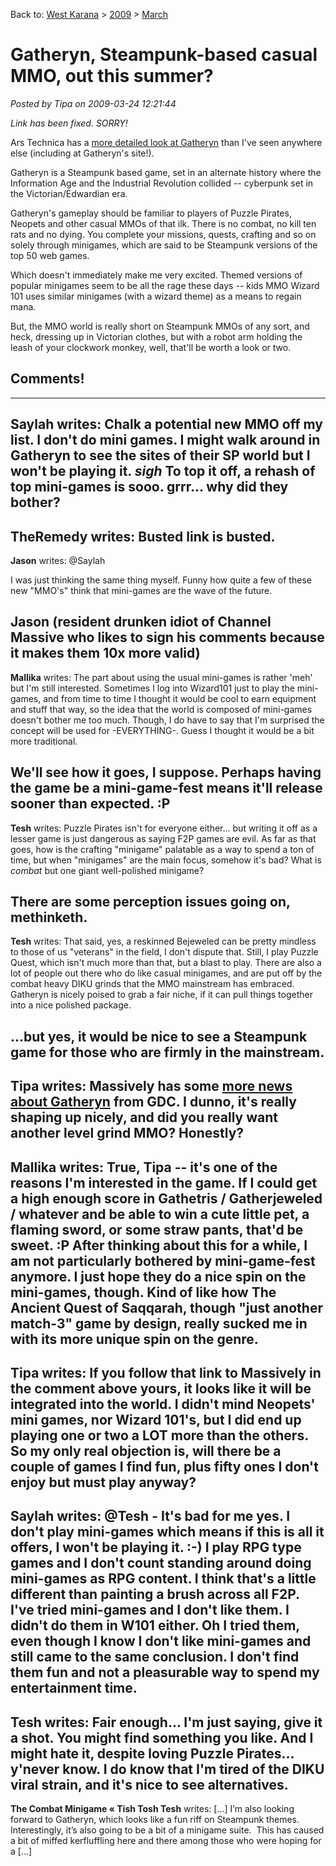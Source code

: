 Back to: [West Karana](/posts/westkarana.md) > [2009](/posts/2009/westkarana.md) > [March](./westkarana.md)
# Gatheryn, Steampunk-based casual MMO, out this summer?

*Posted by Tipa on 2009-03-24 12:21:44*

*Link has been fixed. SORRY!*

Ars Technica has a [more detailed look at Gatheryn](http://arstechnica.com/gaming/news/2009/03/gatheryn-a-steampunk-mmo-with-lots-of-potential.ars) than I've seen anywhere else (including at Gatheryn's site!). 

Gatheryn is a Steampunk based game, set in an alternate history where the Information Age and the Industrial Revolution collided -- cyberpunk set in the Victorian/Edwardian era.

Gatheryn's gameplay should be familiar to players of Puzzle Pirates, Neopets and other casual MMOs of that ilk. There is no combat, no kill ten rats and no dying. You complete your missions, quests, crafting and so on solely through minigames, which are said to be Steampunk versions of the top 50 web games.

Which doesn't immediately make me very excited. Themed versions of popular minigames seem to be all the rage these days -- kids MMO Wizard 101 uses similar minigames (with a wizard theme) as a means to regain mana.

But, the MMO world is really short on Steampunk MMOs of any sort, and heck, dressing up in Victorian clothes, but with a robot arm holding the leash of your clockwork monkey, well, that'll be worth a look or two.

## Comments!
---
**Saylah** writes: Chalk a potential new MMO off my list. I don't do mini games. I might walk around in Gatheryn to see the sites of their SP world but I won't be playing it. *sigh* To top it off, a rehash of top mini-games is sooo. grrr... why did they bother?
---
**TheRemedy** writes: Busted link is busted.
---
**Jason** writes: @Saylah

I was just thinking the same thing myself. Funny how quite a few of these new "MMO's" think that mini-games are the wave of the future.

Jason (resident drunken idiot of Channel Massive who likes to sign his comments because it makes them 10x more valid)
---
**Mallika** writes: The part about using the usual mini-games is rather 'meh' but I'm still interested. Sometimes I log into Wizard101 just to play the mini-games, and from time to time I thought it would be cool to earn equipment and stuff that way, so the idea that the world is composed of mini-games doesn't bother me too much. Though, I do have to say that I'm surprised the concept will be used for -EVERYTHING-. Guess I thought it would be a bit more traditional. 

We'll see how it goes, I suppose. Perhaps having the game be a mini-game-fest means it'll release sooner than expected. :P
---
**Tesh** writes: Puzzle Pirates isn't for everyone either... but writing it off as a lesser game is just dangerous as saying F2P games are evil. As far as that goes, how is the crafting "minigame" palatable as a way to spend a ton of time, but when "minigames" are the main focus, somehow it's bad? What is *combat* but one giant well-polished minigame?

There are some perception issues going on, methinketh.
---
**Tesh** writes: That said, yes, a reskinned Bejeweled can be pretty mindless to those of us "veterans" in the field, I don't dispute that. Still, I play Puzzle Quest, which isn't much more than that, but a blast to play. There are also a lot of people out there who do like casual minigames, and are put off by the combat heavy DIKU grinds that the MMO mainstream has embraced. Gatheryn is nicely poised to grab a fair niche, if it can pull things together into a nice polished package.

...but yes, it would be nice to see a Steampunk game for those who are firmly in the mainstream.
---
**Tipa** writes: Massively has some [more news about Gatheryn](http://www.massively.com/2009/03/25/gdc09-gather-round-for-gatheryn/) from GDC. I dunno, it's really shaping up nicely, and did you really want another level grind MMO? Honestly?
---
**Mallika** writes: True, Tipa -- it's one of the reasons I'm interested in the game. If I could get a high enough score in Gathetris / Gatherjeweled / whatever and be able to win a cute little pet, a flaming sword, or some straw pants, that'd be sweet. :P After thinking about this for a while, I am not particularly bothered by mini-game-fest anymore. I just hope they do a nice spin on the mini-games, though. Kind of like how The Ancient Quest of Saqqarah, though "just another match-3" game by design, really sucked me in with its more unique spin on the genre.
---
**Tipa** writes: If you follow that link to Massively in the comment above yours, it looks like it will be integrated into the world. I didn't mind Neopets' mini games, nor Wizard 101's, but I did end up playing one or two a LOT more than the others. So my only real objection is, will there be a couple of games I find fun, plus fifty ones I don't enjoy but must play anyway?
---
**Saylah** writes: @Tesh - It's bad for me yes. I don't play mini-games which means if this is all it offers, I won't be playing it. :-) I play RPG type games and I don't count standing around doing mini-games as RPG content. I think that's a little different than painting a brush across all F2P. I've tried mini-games and I don't like them. I didn't do them in W101 either. Oh I tried them, even though I know I don't like mini-games and still came to the same conclusion. I don't find them fun and not a pleasurable way to spend my entertainment time.
---
**Tesh** writes: Fair enough... I'm just saying, give it a shot. You might find something you like. And I might hate it, despite loving Puzzle Pirates... y'never know. I do know that I'm tired of the DIKU viral strain, and it's nice to see alternatives.
---
**The Combat Minigame &laquo; Tish Tosh Tesh** writes: [...] I’m also looking forward to Gatheryn, which looks like a fun riff on Steampunk themes.  Interestingly, it’s also going to be a bit of a minigame suite.  This has caused a bit of miffed kerfluffling here and there among those who were hoping for a [...]
